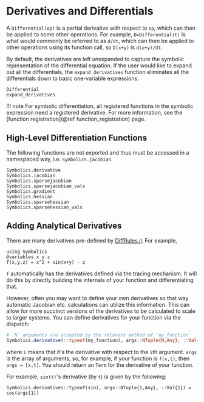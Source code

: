 # Derivatives and Differentials

A `Differential(op)` is a partial derivative with respect to `op`,
which can then be applied to some other operations. For example, `D=Differential(t)`
is what would commonly be referred to as `d/dt`, which can then be applied to
other operations using its function call, so `D(x+y)` is `d(x+y)/dt`.

By default, the derivatives are left unexpanded to capture the symbolic
representation of the differential equation. If the user would like to expand
out all the differentials, the `expand_derivatives` function eliminates all
the differentials down to basic one-variable expressions.

```@docs
Differential
expand_derivatives
```

!!! note
    For symbolic differentiation, all registered functions in the symbolic expression
    need a registered derivative. For more information, see the
    [function registration](@ref function_registration) page.

## High-Level Differentiation Functions

The following functions are not exported and thus must be accessed in a namespaced
way, i.e. `Symbolics.jacobian`.

```@docs
Symbolics.derivative
Symbolics.jacobian
Symbolics.sparsejacobian
Symbolics.sparsejacobian_vals
Symbolics.gradient
Symbolics.hessian
Symbolics.sparsehessian
Symbolics.sparsehessian_vals
```

## Adding Analytical Derivatives

There are many derivatives pre-defined by
[DiffRules.jl](https://github.com/JuliaDiff/DiffRules.jl).
For example,
```@example derivatives
using Symbolics
@variables x y z
f(x,y,z) = x^2 + sin(x+y) - z
```

`f` automatically has the derivatives defined via the tracing mechanism. It will do
this by directly building the internals of your function and
differentiating that.

However, often you may want to define your own derivatives so that way
automatic Jacobian etc. calculations can utilize this information. This can
allow for more succinct versions of the derivatives to be calculated
to scale to larger systems. You can define derivatives for your
function via the dispatch:

```julia
# `N` arguments are accepted by the relevant method of `my_function`
Symbolics.derivative(::typeof(my_function), args::NTuple{N,Any}, ::Val{i})
```

where `i` means that it's the derivative with respect to the `i`th argument. `args` is the
array of arguments, so, for example, if your function is `f(x,t)`, then `args = [x,t]`.
You should return an `Term` for the derivative of your function.

For example, `sin(t)`'s derivative (by `t`) is given by the following:

```@example derivatives
Symbolics.derivative(::typeof(sin), args::NTuple{1,Any}, ::Val{1}) = cos(args[1])
```
